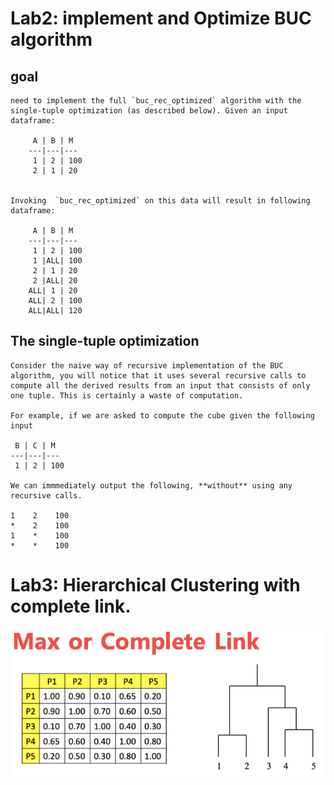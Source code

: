 
# Lab2: implement and Optimize BUC algorithm 

## goal
    need to implement the full `buc_rec_optimized` algorithm with the single-tuple optimization (as described below). Given an input dataframe:

         A | B | M 
        ---|---|---
         1 | 2 | 100
         2 | 1 | 20


    Invoking  `buc_rec_optimized` on this data will result in following dataframe: 

         A | B | M
        ---|---|---
         1 | 2 | 100
         1 |ALL| 100
         2 | 1 | 20 
         2 |ALL| 20
        ALL| 1 | 20
        ALL| 2 | 100
        ALL|ALL| 120

## The single-tuple optimization

    Consider the naive way of recursive implementation of the BUC algorithm, you will notice that it uses several recursive calls to compute all the derived results from an input that consists of only one tuple. This is certainly a waste of computation. 

    For example, if we are asked to compute the cube given the following input

     B | C | M 
    ---|---|---
     1 | 2 | 100

    We can immmediately output the following, **without** using any recursive calls. 

    1    2    100
    *    2    100
    1    *    100
    *    *    100
    
    
# Lab3:  Hierarchical Clustering with **complete link**.

![image](https://github.com/W-echo/20T1/blob/master/9313_Datamining_Lab/Lab3_Hierarchical_Clustering/complete_link.png)
